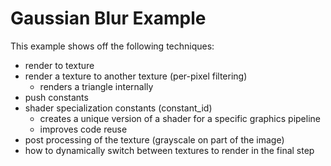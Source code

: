 # Gaussian Blur Example

This example shows off the following techniques:

- render to texture
- render a texture to another texture (per-pixel filtering)
  - renders a triangle internally
- push constants
- shader specialization constants (constant_id)
  - creates a unique version of a shader for a specific graphics pipeline
  - improves code reuse
- post processing of the texture (grayscale on part of the image)
- how to dynamically switch between textures to render in the final step
